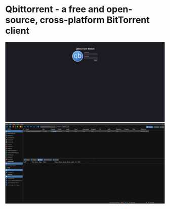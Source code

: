 # Qbittorrent - a free and open-source, cross-platform BitTorrent client


![01](/assets/qbittorrent/01.png)
![02](/assets/qbittorrent/02.png)